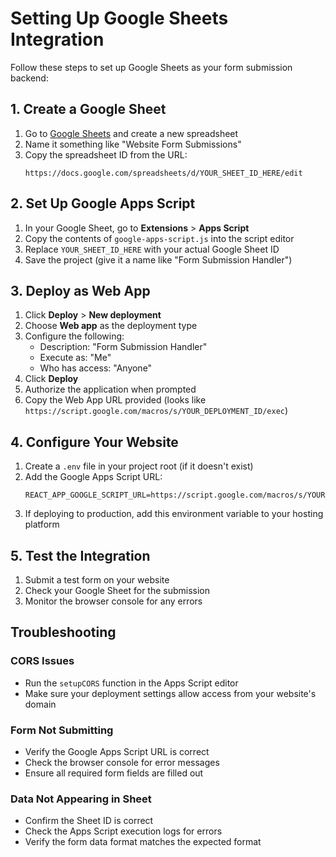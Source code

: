 # Setting Up Google Sheets Integration

Follow these steps to set up Google Sheets as your form submission backend:

## 1. Create a Google Sheet

1. Go to [Google Sheets](https://sheets.google.com) and create a new spreadsheet
2. Name it something like "Website Form Submissions"
3. Copy the spreadsheet ID from the URL:
   ```
   https://docs.google.com/spreadsheets/d/YOUR_SHEET_ID_HERE/edit
   ```

## 2. Set Up Google Apps Script

1. In your Google Sheet, go to **Extensions** > **Apps Script**
2. Copy the contents of `google-apps-script.js` into the script editor
3. Replace `YOUR_SHEET_ID_HERE` with your actual Google Sheet ID
4. Save the project (give it a name like "Form Submission Handler")

## 3. Deploy as Web App

1. Click **Deploy** > **New deployment**
2. Choose **Web app** as the deployment type
3. Configure the following:
   - Description: "Form Submission Handler"
   - Execute as: "Me"
   - Who has access: "Anyone"
4. Click **Deploy**
5. Authorize the application when prompted
6. Copy the Web App URL provided (looks like `https://script.google.com/macros/s/YOUR_DEPLOYMENT_ID/exec`)

## 4. Configure Your Website

1. Create a `.env` file in your project root (if it doesn't exist)
2. Add the Google Apps Script URL:
   ```
   REACT_APP_GOOGLE_SCRIPT_URL=https://script.google.com/macros/s/YOUR_DEPLOYMENT_ID/exec
   ```
3. If deploying to production, add this environment variable to your hosting platform

## 5. Test the Integration

1. Submit a test form on your website
2. Check your Google Sheet for the submission
3. Monitor the browser console for any errors

## Troubleshooting

### CORS Issues
- Run the `setupCORS` function in the Apps Script editor
- Make sure your deployment settings allow access from your website's domain

### Form Not Submitting
- Verify the Google Apps Script URL is correct
- Check the browser console for error messages
- Ensure all required form fields are filled out

### Data Not Appearing in Sheet
- Confirm the Sheet ID is correct
- Check the Apps Script execution logs for errors
- Verify the form data format matches the expected format 